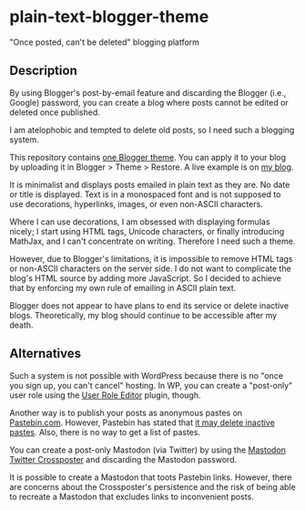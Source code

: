 # plain-text-blogger-theme

"Once posted, can't be deleted" blogging platform

## Description

By using Blogger's post-by-email feature and discarding the Blogger (i.e.,
Google) password, you can create a blog where posts cannot be edited or deleted
once published.

I am atelophobic and tempted to delete old posts, so I need such a blogging
system.

This repository contains [one Blogger theme](theme.xml).  You can apply it to
your blog by uploading it in Blogger > Theme > Restore.  A live example is on
[my blog](https://ykonno.blogspot.com/).

It is minimalist and displays posts emailed in plain text as they are.  No date
or title is displayed.  Text is in a monospaced font and is not supposed to use
decorations, hyperlinks, images, or even non-ASCII characters.

Where I can use decorations, I am obsessed with displaying formulas nicely; I
start using HTML tags, Unicode characters, or finally introducing MathJax, and I
can't concentrate on writing.  Therefore I need such a theme.

However, due to Blogger's limitations, it is impossible to remove HTML tags or
non-ASCII characters on the server side.  I do not want to complicate the blog's
HTML source by adding more JavaScript.  So I decided to achieve that by
enforcing my own rule of emailing in ASCII plain text.

Blogger does not appear to have plans to end its service or delete inactive
blogs.  Theoretically, my blog should continue to be accessible after my death.

## Alternatives

Such a system is not possible with WordPress because there is no "once you sign
up, you can't cancel" hosting.  In WP, you can create a "post-only" user role
using the [User Role Editor](https://wordpress.org/plugins/user-role-editor/)
plugin, though.

Another way is to publish your posts as anonymous pastes on
[Pastebin.com](https://pastebin.com/).  However, Pastebin has stated that [it
may delete inactive pastes](https://pastebin.com/faq#18).  Also, there is no way
to get a list of pastes.

You can create a post-only Mastodon (via Twitter) by using the [Mastodon Twitter
Crossposter](https://crossposter.masto.donte.com.br/) and discarding the
Mastodon password.

It is possible to create a Mastodon that toots Pastebin links.  However, there
are concerns about the Crossposter's persistence and the risk of being able to
recreate a Mastodon that excludes links to inconvenient posts.
